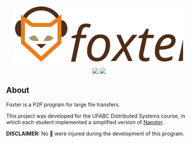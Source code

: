 <p align="center">
  <a href="https://github.com/pi-etro/foxter">
    <img src="https://raw.githubusercontent.com/pi-etro/foxter/main/img/foxter.svg" width="456">
  </a>
</p>
<p align="center">
    <a href="https://www.java.com" alt="Made with Java">
        <img src="https://img.shields.io/badge/Made%20with-Java-B07219.svg" /></a>
    <a href="https://www.gnu.org/licenses/gpl-3.0.html" alt="GPLv3">
        <img src="https://img.shields.io/badge/License-GPLv3-CB0000.svg" /></a>
</p>

## About

Foxter is a P2P program for large file transfers.

This project was developed for the UFABC Distributed Systems course, in which each student implemented a simplified version of [Napster](https://en.wikipedia.org/wiki/Napster_(pay_service)).

**DISCLAIMER:** No 🦊 were injured during the development of this program.
